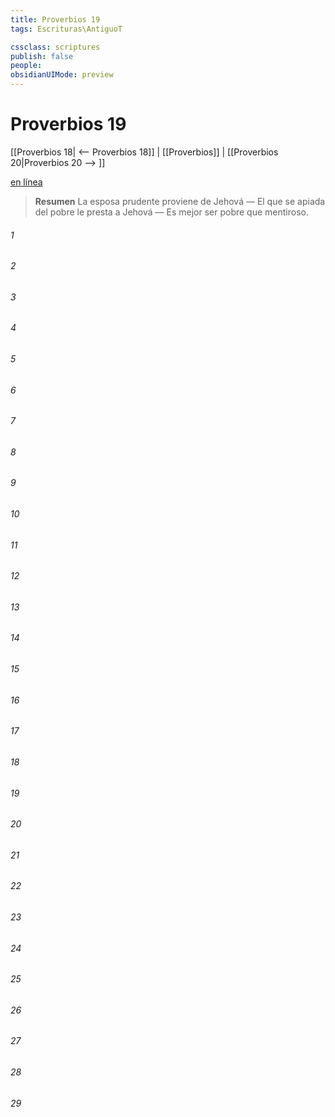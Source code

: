 ```yaml
---
title: Proverbios 19
tags: Escrituras\AntiguoT

cssclass: scriptures
publish: false
people:
obsidianUIMode: preview
---
```


# Proverbios 19
[[Proverbios 18| <-- Proverbios 18]] | [[Proverbios]] | [[Proverbios 20|Proverbios 20 --> ]]

[en línea](https://churchofjesuschrist.org/study/scriptures/ot/prov/19?lang=spa)

> __Resumen__
La esposa prudente proviene de Jehová — El que se apiada del pobre le presta a Jehová — Es mejor ser pobre que mentiroso.

###### 1 


###### 2 


###### 3 


###### 4 


###### 5 


###### 6 


###### 7 


###### 8 


###### 9 


###### 10 


###### 11 


###### 12 


###### 13 


###### 14 


###### 15 


###### 16 


###### 17 


###### 18 


###### 19 


###### 20 


###### 21 


###### 22 


###### 23 


###### 24 


###### 25 


###### 26 


###### 27 


###### 28 


###### 29 


